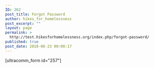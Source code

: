 ```yaml
---
ID: 262
post_title: Forgot Password
author: hikes_for_homelessness
post_excerpt: ""
layout: page
permalink: >
  http://test.hikesforhomelessness.org/index.php/forgot-password/
published: true
post_date: 2018-06-23 00:00:17
---
```

[ultracomm_form id="257"]
